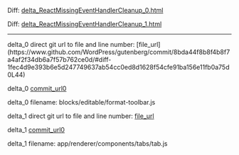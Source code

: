 Diff: [delta_ReactMissingEventHandlerCleanup_0.html](./delta_ReactMissingEventHandlerCleanup_0.html)

Diff: [delta_ReactMissingEventHandlerCleanup_1.html](./delta_ReactMissingEventHandlerCleanup_1.html)

<hr>
delta_0 direct git url to file and line number: [file_url](https://www.github.com/WordPress/gutenberg/commit/8bda44f8b8f4b8f7a4af2f34db6a7f57b762ce0d/#diff-1fec4d9e393b6e5d247749637ab54cc0ed8d1628f54cfe91ba156e11fb0a75d0L44)

delta_0 [commit_url0](https://www.github.com/WordPress/gutenberg/commit/8bda44f8b8f4b8f7a4af2f34db6a7f57b762ce0d)

delta_0 filename: blocks/editable/format-toolbar.js



delta_1 direct git url to file and line number: [file_url](https://www.github.com/brave/browser-laptop/commit/f17046da6007ef19dd2ae1256522f62416f89d9f/#diff-238d0614b130e08cc1d21597a1170555a2720ca930ceec19eecfd4b89e9ea433L223)

delta_1 [commit_url0](https://www.github.com/brave/browser-laptop/commit/f17046da6007ef19dd2ae1256522f62416f89d9f)

delta_1 filename: app/renderer/components/tabs/tab.js



